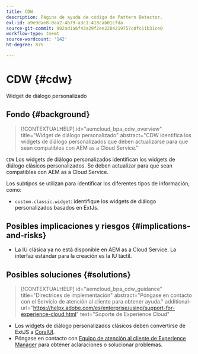 ```yaml
---
title: CDW
description: Página de ayuda de código de Pattern Detector.
exl-id: a9e9dae8-0aa2-4679-a3c1-418cab01cfda
source-git-commit: 982ad1a6f43a29f2ee2284219757c8fc11b31ce0
workflow-type: tm+mt
source-wordcount: '142'
ht-degree: 87%

---
```


# CDW {#cdw}

Widget de diálogo personalizado

## Fondo {#background}

>[!CONTEXTUALHELP]
>id="aemcloud_bpa_cdw_overview"
>title="Widget de diálogo personalizado"
>abstract="CDW identifica los widgets de diálogo personalizados que deben actualizarse para que sean compatibles con AEM as a Cloud Service."

`CDW` Los widgets de diálogo personalizados identifican los widgets de diálogo clásicos personalizados. Se deben actualizar para que sean compatibles con AEM as a Cloud Service.

Los subtipos se utilizan para identificar los diferentes tipos de información, como:

* `custom.classic.widget`: identifique los widgets de diálogo personalizados basados en ExtJs.

## Posibles implicaciones y riesgos {#implications-and-risks}

* La IU clásica ya no está disponible en AEM as a Cloud Service. La interfaz estándar para la creación es la IU táctil.

## Posibles soluciones {#solutions}

>[!CONTEXTUALHELP]
>id="aemcloud_bpa_cdw_guidance"
>title="Directrices de implementación"
>abstract="Póngase en contacto con el Servicio de atención al cliente para obtener ayuda."
>additional-url="https://helpx.adobe.com/es/enterprise/using/support-for-experience-cloud.html" text="Soporte de Experience Cloud"

* Los widgets de diálogo personalizados clásicos deben convertirse de ExtJS a [CoralUI](https://developer.adobe.com/experience-manager/reference-materials/6-5/coral-ui/coralui3/getting-started.html).
* Póngase en contacto con [Equipo de atención al cliente de Experience Manager](https://helpx.adobe.com/es/enterprise/using/support-for-experience-cloud.html) para obtener aclaraciones o solucionar problemas.

